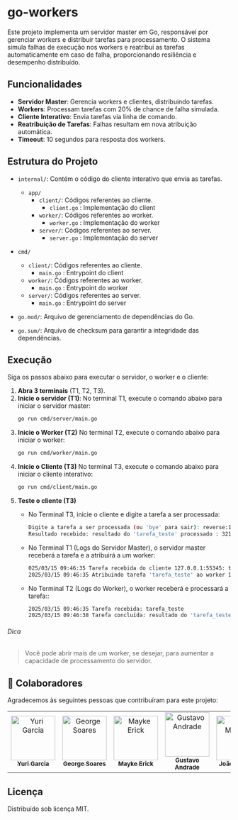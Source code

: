 # go-workers

Este projeto implementa um servidor master em Go, responsável por gerenciar workers e distribuir tarefas para processamento. O sistema simula falhas de execução nos workers e reatribui as tarefas automaticamente em caso de falha, proporcionando resiliência e desempenho distribuído.


## Funcionalidades

- **Servidor Master**: Gerencia workers e clientes, distribuindo tarefas.
- **Workers**: Processam tarefas com 20% de chance de falha simulada.
- **Cliente Interativo**: Envia tarefas via linha de comando.
- **Reatribuição de Tarefas**: Falhas resultam em nova atribuição automática.
- **Timeout**: 10 segundos para resposta dos workers.



## Estrutura do Projeto

- `internal/`: Contém o código do cliente interativo que envia as tarefas.
    - `app/`
      - `client/`: Códigos referentes ao cliente.
        - `client.go` : Implementação do client
      - `worker/`: Códigos referentes ao worker.
        - `worker.go` : Implementação do worker
      - `server/`: Códigos referentes ao server.
        - `server.go` : Implementação do server

- `cmd/`
  - `client/`: Códigos referentes ao cliente.
    - `main.go` : Entrypoint do client
  - `worker/`: Códigos referentes ao worker.
    - `main.go` : Entrypoint do worker
  - `server/`: Códigos referentes ao server.
    - `main.go` : Entrypoint do server

- `go.mod/`: Arquivo de gerenciamento de dependências do Go.
- `go.sum/`: Arquivo de checksum para garantir a integridade das dependências.


## Execução

Siga os passos abaixo para executar o servidor, o worker e o cliente:

1. **Abra 3 terminais** (T1, T2, T3).
2. **Inicie o servidor (T1)**:
   No terminal T1, execute o comando abaixo para iniciar o servidor master:
   ```bash
   go run cmd/server/main.go
   ```
3. **Inicie o Worker (T2)**
  No terminal T2, execute o comando abaixo para iniciar o worker:
   ```bash
   go run cmd/worker/main.go
   ```
4. **Inicie o Cliente (T3)**
  No terminal T3, execute o comando abaixo para iniciar o cliente interativo:
   ```bash
   go run cmd/client/main.go
   ```
5. **Teste o cliente (T3)**
   - No Terminal T3, inicie o cliente e digite a tarefa a ser processada:
      ```bash
      Digite a tarefa a ser processada (ou 'bye' para sair): reverse:123
      Resultado recebido: resultado do 'tarefa_teste' processado : 321
      ```

    - No Terminal T1 (Logs do Servidor Master), o servidor master receberá a tarefa e a atribuirá a um worker:
      ```bash
      025/03/15 09:46:35 Tarefa recebida do cliente 127.0.0.1:55345: tarefa_teste
      2025/03/15 09:46:35 Atribuindo tarefa 'tarefa_teste' ao worker 127.0.0.1:55342
      ```

    - No Terminal T2 (Logs do Worker), o worker receberá e processará a tarefa::
      ```bash
      2025/03/15 09:46:35 Tarefa recebida: tarefa_teste
      2025/03/15 09:46:38 Tarefa concluída: resultado do 'tarefa_teste' processado
      ```   

###### Dica
>Você pode abrir mais de um worker, se desejar, para aumentar a capacidade de processamento do servidor.

## 🤝 Colaboradores

Agradecemos às seguintes pessoas que contribuíram para este projeto:

<table>
  <tr>
    <td align="center">
      <a href="https://github.com/YuriGarciaRibeiro">
        <img src="https://avatars.githubusercontent.com/u/81641949?v=4" width="100px;" alt="Yuri Garcia"/><br>
        <sub><b>Yuri Garcia</b></sub>
      </a>
    </td>
    <td align="center">
      <a href="https://github.com/George-b1t">
        <img src="https://avatars.githubusercontent.com/u/67129166?v=4" width="100px;" alt="George Soares"/><br>
        <sub><b>George Soares</b></sub>
      </a>
    </td>
    <td align="center">
      <a href="https://github.com/MaykeESA">
        <img src="https://avatars.githubusercontent.com/u/81484737?v=4" width="100px;" alt="Mayke Erick"/><br>
        <sub><b>Mayke Erick</b></sub>
      </a>
    </td>
    <td align="center">
      <a href="https://github.com/GugaAAndrade">
        <img src="https://avatars.githubusercontent.com/u/105755546?v=4" width="100px;" alt="Gustavo Andrade"/><br>
        <sub><b>Gustavo Andrade</b></sub>
      </a>
    </td>
    <td align="center">
      <a href="https://github.com/jmcanario1">
        <img src="https://avatars.githubusercontent.com/u/79545726?v=4" width="100px;" alt="João Marcelo"/><br>
        <sub><b>João Marcelo</b></sub>
      </a>
    </td>
  </tr>
</table>


## Licença
Distribuído sob licença MIT.